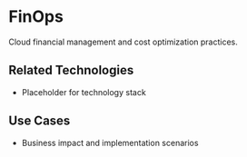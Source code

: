 # FinOps

Cloud financial management and cost optimization practices.

## Related Technologies
- Placeholder for technology stack

## Use Cases
- Business impact and implementation scenarios
